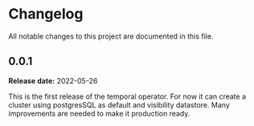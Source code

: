 # Changelog

All notable changes to this project are documented in this file.

## 0.0.1

**Release date:** 2022-05-26

This is the first release of the temporal operator. For now it can create a cluster using postgresSQL as default and visibility datastore.
Many improvements are needed to make it production ready. 